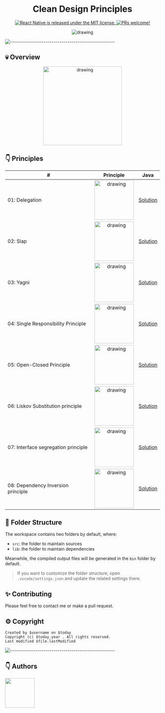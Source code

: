 <h1 align="center"> Clean Design Principles </h1>

<p align="center">
  <a href="https://github.com/facebook/react-native/blob/HEAD/LICENSE">
    <img src="https://img.shields.io/badge/license-MIT-blue.svg" alt="React Native is released under the MIT license." />
  </a>
  <a href="https://reactnative.dev/docs/contributing">
    <img src="https://img.shields.io/badge/PRs-welcome-brightgreen.svg" alt="PRs welcome!" />
  </a>
</p>

<div align="center"><img src="cover.png" alt="drawing"/></div>

![-----------------------------------------------------](https://raw.githubusercontent.com/andreasbm/readme/master/assets/lines/colored.png)

## 💀 Overview

<div align="center"><img src="docs/principles.png" alt="drawing" height="256"/></div>

## 👇 Principles

| #                                   | Principle                                                                           | Java                                                                           
|-------------------------------------|-------------------------------------------------------------------------------------|--------------------------------------------------------------------------------
| 01: Delegation                      | <div align="center"><img src="docs/delegate.png" alt="drawing" height="128"/></div> | [Solution](src/sg/nphau/clean/principles/delegation/DelegationExample.java) |
| 02: Slap                            | <div align="center"><img src="docs/slap.jpg" alt="drawing" height="128"/></div>     | [Solution](src/sg/nphau/clean/principles/slap/Slap.java)                       |
| 03: Yagni                           | <div align="center"><img src="docs/yagni.jpg" alt="drawing" height="128"/></div>    | [Solution](src/sg/nphau/clean/principles/yagni/Yagni.java)                     |
| 04: Single Responsibility Principle | <div align="center"><img src="docs/srp01.png" alt="drawing" height="128"/></div>      | [Solution](src/sg/nphau/clean/principles/solid/srp/SRPExample.java) |
| 05: Open-Closed Principle           | <div align="center"><img src="docs/ocp.png" alt="drawing" height="128"/></div>      | [Solution](src/sg/nphau/clean/principles/solid/ocp/OCPExample.java)        |
| 06: Liskov Substitution principle   | <div align="center"><img src="docs/lsp.png" alt="drawing" height="128"/></div>      | [Solution](src/sg/nphau/clean/principles/solid/lsp/LSPExample.java) |
| 07: Interface segregation principle | <div align="center"><img src="docs/isp01.png" alt="drawing" height="128"/></div>    | [Solution](src/sg/nphau/clean/principles/solid/lsp/ISPExample.java) |
| 08: Dependency Inversion principle  | <div align="center"><img src="docs/dip02.png" alt="drawing" height="128"/></div>    | [Solution](src/sg/nphau/clean/principles/solid/lsp/DIPExample.java) |

## 🚀 Folder Structure

The workspace contains two folders by default, where:

- `src`: the folder to maintain sources
- `lib`: the folder to maintain dependencies

Meanwhile, the compiled output files will be generated in the `bin` folder by default.

> If you want to customize the folder structure, open `.vscode/settings.json` and update the related settings there.

## ✨ Contributing

Please feel free to contact me or make a pull request.

## ⚙️ Copyright

```
Created by $username on $today
Copyright (c) $today.year . All rights reserved.
Last modified $file.lastModified
```

![-----------------------------------------------------](https://raw.githubusercontent.com/andreasbm/readme/master/assets/lines/colored.png)

## 👇 Authors

<p>
    <a href="https://nphausg.medium.com/" target="_blank">
    <img src="https://avatars2.githubusercontent.com/u/13111806?s=400&u=f09b6160dbbe2b7eeae0aeb0ab4efac0caad57d7&v=4" width="96" height="96">
    </a>
</p>
